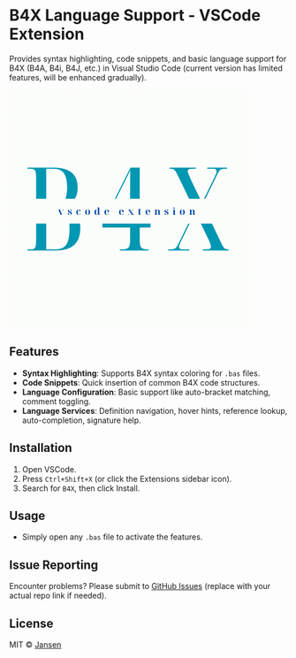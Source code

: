 # B4X Language Support - VSCode Extension

Provides syntax highlighting, code snippets, and basic language support for B4X (B4A, B4i, B4J, etc.) in Visual Studio Code (current version has limited features, will be enhanced gradually).

![B4X Logo](assets/Logo.png)

## Features
- **Syntax Highlighting**: Supports B4X syntax coloring for `.bas` files.
- **Code Snippets**: Quick insertion of common B4X code structures.
- **Language Configuration**: Basic support like auto-bracket matching, comment toggling.
- **Language Services**: Definition navigation, hover hints, reference lookup, auto-completion, signature help.

## Installation
1. Open VSCode.
2. Press `Ctrl+Shift+X` (or click the Extensions sidebar icon).
3. Search for `B4X`, then click Install.

## Usage
- Simply open any `.bas` file to activate the features.

## Issue Reporting
Encounter problems? Please submit to [GitHub Issues](https://github.com/Jansen611/b4x-language-support/issues) (replace with your actual repo link if needed).

## License
MIT © [Jansen](https://github.com/Jansen611)